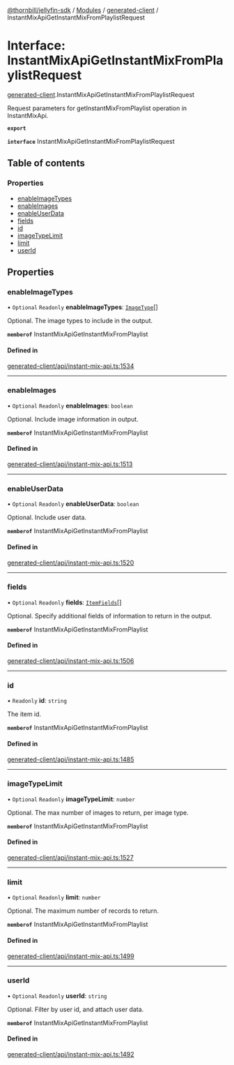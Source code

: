 [@thornbill/jellyfin-sdk](../README.md) / [Modules](../modules.md) / [generated-client](../modules/generated_client.md) / InstantMixApiGetInstantMixFromPlaylistRequest

# Interface: InstantMixApiGetInstantMixFromPlaylistRequest

[generated-client](../modules/generated_client.md).InstantMixApiGetInstantMixFromPlaylistRequest

Request parameters for getInstantMixFromPlaylist operation in InstantMixApi.

**`export`**

**`interface`** InstantMixApiGetInstantMixFromPlaylistRequest

## Table of contents

### Properties

- [enableImageTypes](generated_client.InstantMixApiGetInstantMixFromPlaylistRequest.md#enableimagetypes)
- [enableImages](generated_client.InstantMixApiGetInstantMixFromPlaylistRequest.md#enableimages)
- [enableUserData](generated_client.InstantMixApiGetInstantMixFromPlaylistRequest.md#enableuserdata)
- [fields](generated_client.InstantMixApiGetInstantMixFromPlaylistRequest.md#fields)
- [id](generated_client.InstantMixApiGetInstantMixFromPlaylistRequest.md#id)
- [imageTypeLimit](generated_client.InstantMixApiGetInstantMixFromPlaylistRequest.md#imagetypelimit)
- [limit](generated_client.InstantMixApiGetInstantMixFromPlaylistRequest.md#limit)
- [userId](generated_client.InstantMixApiGetInstantMixFromPlaylistRequest.md#userid)

## Properties

### enableImageTypes

• `Optional` `Readonly` **enableImageTypes**: [`ImageType`](../enums/generated_client.ImageType.md)[]

Optional. The image types to include in the output.

**`memberof`** InstantMixApiGetInstantMixFromPlaylist

#### Defined in

[generated-client/api/instant-mix-api.ts:1534](https://github.com/thornbill/jellyfin-sdk-typescript/blob/21a118e/src/generated-client/api/instant-mix-api.ts#L1534)

___

### enableImages

• `Optional` `Readonly` **enableImages**: `boolean`

Optional. Include image information in output.

**`memberof`** InstantMixApiGetInstantMixFromPlaylist

#### Defined in

[generated-client/api/instant-mix-api.ts:1513](https://github.com/thornbill/jellyfin-sdk-typescript/blob/21a118e/src/generated-client/api/instant-mix-api.ts#L1513)

___

### enableUserData

• `Optional` `Readonly` **enableUserData**: `boolean`

Optional. Include user data.

**`memberof`** InstantMixApiGetInstantMixFromPlaylist

#### Defined in

[generated-client/api/instant-mix-api.ts:1520](https://github.com/thornbill/jellyfin-sdk-typescript/blob/21a118e/src/generated-client/api/instant-mix-api.ts#L1520)

___

### fields

• `Optional` `Readonly` **fields**: [`ItemFields`](../enums/generated_client.ItemFields.md)[]

Optional. Specify additional fields of information to return in the output.

**`memberof`** InstantMixApiGetInstantMixFromPlaylist

#### Defined in

[generated-client/api/instant-mix-api.ts:1506](https://github.com/thornbill/jellyfin-sdk-typescript/blob/21a118e/src/generated-client/api/instant-mix-api.ts#L1506)

___

### id

• `Readonly` **id**: `string`

The item id.

**`memberof`** InstantMixApiGetInstantMixFromPlaylist

#### Defined in

[generated-client/api/instant-mix-api.ts:1485](https://github.com/thornbill/jellyfin-sdk-typescript/blob/21a118e/src/generated-client/api/instant-mix-api.ts#L1485)

___

### imageTypeLimit

• `Optional` `Readonly` **imageTypeLimit**: `number`

Optional. The max number of images to return, per image type.

**`memberof`** InstantMixApiGetInstantMixFromPlaylist

#### Defined in

[generated-client/api/instant-mix-api.ts:1527](https://github.com/thornbill/jellyfin-sdk-typescript/blob/21a118e/src/generated-client/api/instant-mix-api.ts#L1527)

___

### limit

• `Optional` `Readonly` **limit**: `number`

Optional. The maximum number of records to return.

**`memberof`** InstantMixApiGetInstantMixFromPlaylist

#### Defined in

[generated-client/api/instant-mix-api.ts:1499](https://github.com/thornbill/jellyfin-sdk-typescript/blob/21a118e/src/generated-client/api/instant-mix-api.ts#L1499)

___

### userId

• `Optional` `Readonly` **userId**: `string`

Optional. Filter by user id, and attach user data.

**`memberof`** InstantMixApiGetInstantMixFromPlaylist

#### Defined in

[generated-client/api/instant-mix-api.ts:1492](https://github.com/thornbill/jellyfin-sdk-typescript/blob/21a118e/src/generated-client/api/instant-mix-api.ts#L1492)
